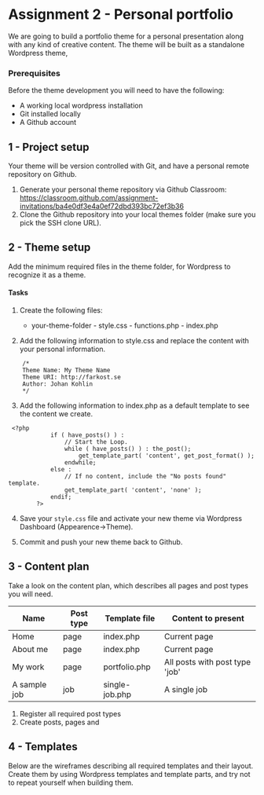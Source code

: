 # Assignment 2 - Personal portfolio

We are going to build a portfolio theme for a personal presentation along with any kind of creative content. The theme will be built as a standalone Wordpress theme, 

### Prerequisites
Before the theme development you will need to have the following:

* A working local wordpress installation
* Git installed locally
* A Github account

## 1 - Project setup
Your theme will be version controlled with Git, and have a personal remote repository on Github. 

1. Generate your personal theme repository via Github Classroom:
https://classroom.github.com/assignment-invitations/ba4e0df3e4a0ef72dbd393bc72ef3b36 
2. Clone the Github repository into your local themes folder (make sure you pick the SSH clone URL).

## 2 - Theme setup
Add the minimum required files in the theme folder, for Wordpress to recognize it as a theme.

#### Tasks
1. Create the following files:
	- your-theme-folder
    		- style.css
       		- functions.php
       		- index.php
        
2. Add the following information to style.css and replace the content with your personal information.
```
	/*
	Theme Name: My Theme Name
	Theme URI: http://farkost.se
	Author: Johan Kohlin
	*/
```

3. Add the following information to index.php as a default template to see the content we create.
```
 <?php
            if ( have_posts() ) :
                // Start the Loop.
                while ( have_posts() ) : the_post();
                    get_template_part( 'content', get_post_format() );
                endwhile;
            else :
                // If no content, include the "No posts found" template.
                get_template_part( 'content', 'none' );
            endif;
        ?>
```

4. Save your `style.css` file and activate your new theme via Wordpress Dashboard (Appearence->Theme).

5. Commit and push your new theme back to Github.

## 3 - Content plan
Take a look on the content plan, which describes all pages and post types you will need. 

| Name  | Post type  | Template file  | Content to present  |  
|---|---|---|---|
| Home  |  page | index.php  | Current page |  
| About me  |  page | index.php  | Current page  | 
| My work  | page | portfolio.php | All posts with post type 'job' |
| A sample job  | job | single-job.php | A single job |

1. Register all required post types
2. Create posts, pages and 

## 4 - Templates
Below are the wireframes describing all required templates and their layout. Create them by using Wordpress templates and template parts, and try not to repeat yourself when building them.


